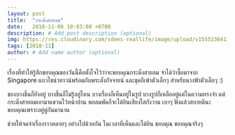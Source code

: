 ```yaml
---
layout: post
title:  "กระดิ่งสายลม"
date:   2018-11-06 10:03:08 +0700
description: # Add post description (optional)
img: https://res.cloudinary.com/sdees-reallife/image/upload/v1555236411/IMG_20181106_141337433.jpg # Add image post (optional)
tags: [2018-11]
author: # Add name author (optional)
---
```

เรื่องที่ทำให้รู้สึกขอบคุณของวันนี้คือตั้งใจไว้ว่าจะขอบคุณกระดิ่งสายลม จำได้ว่าซื้อมาจาก Singapore แถวไชน่าทาวน์พร้อมกับพระสังกัจจายน์ และชุดกีเพ้าตัวเล็กๆ สำหรับนางฟ้าตัวเล็กๆ :)

ของบางชิ้นก็ยังอยู่ บางชิ้นก็ไม่รู้อยู่ไหน บางเรื่องก็เห็นอยู่ในรูป บางรูปก็เหลืออยู่แค่ในความทรงจำ แต่กระดิ่งสายลมเอามาแขวนไว้หน้าบ้าน พอลมพัดก็จะได้ยินเสียงใสกังวาน เบาๆ ฟังแล้วสบายดีนะ ขอบคุณเพราะอยู่คู่กันมานาน

ช่วยให้จดจำเรื่องราวหลายๆ อย่างไปด้วยกัน ในเวลาที่เห็นและได้ยิน ขอบคุณ ขอบคุณจริงๆ
